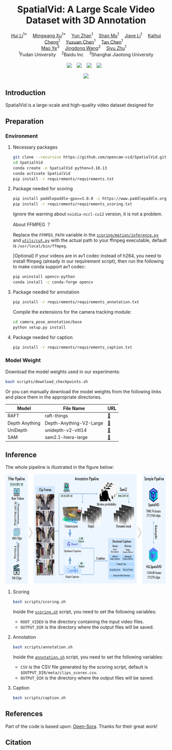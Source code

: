 <h1 align='center'>SpatialVid: A Large Scale Video Dataset with 3D Annotation</h1>
<div align='center'>
    <a href='https://github.com/crystallee-ai' target='_blank'>Hui Li</a><sup>1*</sup> 
    <a href='https://github.com/xumingw' target='_blank'>Mingwang Xu</a><sup>1*</sup> 
    <a href='https://github.com/subazinga' target='_blank'>Yun Zhan</a><sup>1</sup> 
    <a href='https://github.com/AricGamma' target='_blank'>Shan Mu</a><sup>1</sup> 
    <a href='https://github.com/Studentxll' target='_blank'>Jiaye Li</a><sup>1</sup> 
    <a href='https://github.com/Kaihui-Cheng' target='_blank'>Kaihui Cheng</a><sup>1</sup> 
    <a href='https://github.com/Shr1ke777' target='_blank'>Yuxuan Chen</a><sup>1</sup> 
    <a href='https://github.com/tchen0623' target='_blank'>Tan Chen</a><sup>1</sup> 
</div>
<div align='center'>
    <a href='#' target='_blank'>Mao Ye</a><sup>3</sup> 
    <a href='https://jingdongwang2017.github.io/' target='_blank'>Jingdong Wang</a><sup>2</sup> 
    <a href='https://sites.google.com/site/zhusiyucs/home' target='_blank'>Siyu Zhu</a><sup>1</sup> 
</div>
<div align='center'>
    <sup>1</sup>Fudan University  <sup>2</sup>Baidu Inc  <sup>3</sup>Shanghai Jiaotong University
</div>
<br>
<div align="center">
  <a href="https://nju-pcalab.github.io/projects/openvid/"><img src="https://img.shields.io/static/v1?label=SpatialVid&message=Project&color=purple"></a>  
  <a href="https://arxiv.org/abs/2407.02371"><img src="https://img.shields.io/static/v1?label=Paper&message=Arxiv&color=red&logo=arxiv"></a>  
  <a href="https://github.com/opencam-vid/SpatialVid"><img src="https://img.shields.io/static/v1?label=Code&message=Github&color=blue&logo=github"></a>  
  <a href="https://huggingface.co/SpatialVid"><img src="https://img.shields.io/static/v1?label=Dataset&message=HuggingFace&color=yellow&logo=huggingface"></a>  
</div>
<p align="center">
  <img src="assets/overview.jpg"  height=400>
</p>

## Introduction

SpatialVid is a large-scale and high-quality video dataset designed for

## Preparation

### Environment

1. Necessary packages

   ```bash
   git clone --recursive https://github.com/opencam-vid/SpatialVid.git
   cd SpatialVid
   conda create -n SpatialVid python=3.10.13
   conda activate SpatialVid
   pip install -r requirements/requirements.txt
   ```
2. Package needed for scoring

   ```bash
   pip install paddlepaddle-gpu==3.0.0 -i https://www.paddlepaddle.org.cn/packages/stable/cu126/
   pip install -r requirements/requirements_scoring.txt
   ```

   Ignore the warning about `nvidia-nccl-cu12` version, it is not a problem.

   About FFMPEG ？

   Replace the `FFMPEG_PATH` variable in the [`scoring/motion/inference.py`](scoring/motion/inference.py) and [`utils/cut.py`](utils/cut.py) with the actual path to your ffmpeg executable, default is `/usr/local/bin/ffmpeg`.

   [Optional] if your videos are in av1 codec instead of h264, you need to install ffmpeg (already in our requirement script), then run the following to make conda support av1 codec:

   ```bash
   pip uninstall opencv-python
   conda install -c conda-forge opencv
   ```
3. Package needed for annotation

   ```bash
   pip install -r requirements/requirements_annotation.txt
   ```

   Compile the extensions for the camera tracking module:

   ```bash
   cd camera_pose_annotation/base
   python setup.py install
   ```

4. Package needed for caption

   ```bash
   pip install -r requirements/requirements_caption.txt
   ```

### Model Weight

Download the model weights used in our experiments:

```bash
bash scripts/download_checkpoints.sh
```

Or you can manually download the model weights from the following links and place them in the appropriate directories.

| Model          | File Name               | URL                                                                 |
| -------------- | ----------------------- | ------------------------------------------------------------------- |
| RAFT           | raft-things             | [🔗](https://drive.google.com/uc?id=1MqDajR89k-xLV0HIrmJ0k-n8ZpG6_suM) |
| Depth Anything | Depth-Anything-V2-Large | [🔗](https://huggingface.co/depth-anything/Depth-Anything-V2-Large)    |
| UniDepth       | unidepth-v2-vitl14      | [🔗](https://huggingface.co/lpiccinelli/unidepth-v2-vitl14)            |
| SAM            | sam2.1-hiera-large      | [🔗](https://huggingface.co/facebook/sam2.1-hiera-large)                     |

## Inference
The whole pipeline is illustrated in the figure below:

<p align="center">
  <img src="assets/pipeline.jpg"  height=340>
</p>

1. Scoring

   ```bash
   bash scripts/scoring.sh
   ```

   Inside the [`scoring.sh`](scripts/scoring.sh) script, you need to set the following variables:

   - `ROOT_VIDEO` is the directory containing the input video files.
   - `OUTPUT_DIR` is the directory where the output files will be saved.
2. Annotation

   ```bash
   bash scripts/annotation.sh
   ```

   Inside the [`annotation.sh`](scripts/annotation.sh) script, you need to set the following variables:

   - `CSV` is the CSV file generated by the scoring script, default is `$OUTPUT_DIR/meta/clips_scores.csv`.
   - `OUTPUT_DIR` is the directory where the output files will be saved.

3. Caption

   ```bash
   bash scripts/caption.sh
   ```

## References

Part of the code is based upon: [Open-Sora](https://github.com/hpcaitech/Open-Sora). Thanks for their great work!

## Citation

```bibtex

```
